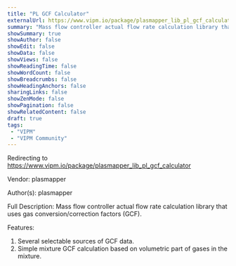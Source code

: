 ```yaml
---
title: "PL GCF Calculator"
externalUrl: https://www.vipm.io/package/plasmapper_lib_pl_gcf_calculator
summary: "Mass flow controller actual flow rate calculation library that uses gas conversion/correction factors (GCF)."
showSummary: true
showAuthor: false
showEdit: false
showData: false
showViews: false
showReadingTime: false
showWordCount: false
showBreadcrumbs: false
showHeadingAnchors: false
sharingLinks: false
showZenMode: false
showPagination: false
showRelatedContent: false
draft: true
tags:
 - "VIPM"
 - "VIPM Community"
---
```


Redirecting to https://www.vipm.io/package/plasmapper_lib_pl_gcf_calculator

Vendor: plasmapper

Author(s): plasmapper
 
Full Description:
Mass flow controller actual flow rate calculation library that uses gas conversion/correction factors (GCF).

Features:
1. Several selectable sources of GCF data. 
2. Simple mixture GCF calculation based on volumetric part of gases in the mixture.
